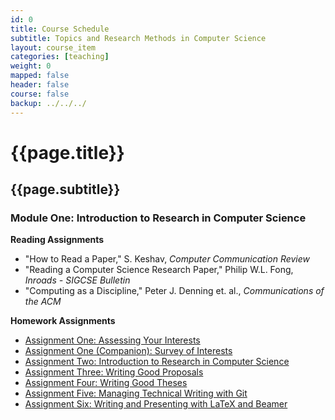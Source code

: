 ```yaml
---
id: 0 
title: Course Schedule
subtitle: Topics and Research Methods in Computer Science 
layout: course_item 
categories: [teaching]
weight: 0
mapped: false
header: false 
course: false 
backup: ../../../
---
```


# {{page.title}}

## {{page.subtitle}}

### Module One: Introduction to Research in Computer Science

**Reading Assignments**

- "How to Read a Paper," S. Keshav, <em>Computer Communication Review</em>
- "Reading a Computer Science Research Paper," Philip W.L. Fong, <em>Inroads - SIGCSE Bulletin</em>
- "Computing as a Discipline," Peter J. Denning et. al., <em>Communications of the ACM</em>

**Homework Assignments**

<ul>

  <li> <a target="_blank" href ="{{site.baseurl}}teaching/cs580S2015/provide/assignments/assignment1/cs580S2015-assignment1.pdf">Assignment One: Assessing Your Interests</a>

  <li> <a target="_blank" href ="{{site.baseurl}}teaching/cs580S2015/provide/assignments/survey-of-interests-assignment1/cs580S2015-survey.pdf">Assignment One (Companion): Survey of Interests</a>

  <li> <a target="_blank" href ="{{site.baseurl}}teaching/cs580S2015/provide/assignments/assignment2/cs580S2015-assignment2.pdf">Assignment Two: Introduction to Research in Computer Science</a>

  <li> <a target="_blank" href ="{{site.baseurl}}teaching/cs580S2015/provide/assignments/assignment3/cs580S2015-assignment3.pdf">Assignment Three: Writing Good Proposals</a>

  <li> <a target="_blank" href ="{{site.baseurl}}teaching/cs580S2015/provide/assignments/assignment4/cs580S2015-assignment4.pdf">Assignment Four: Writing Good Theses</a>

  <li> <a target="_blank" href ="{{site.baseurl}}teaching/cs580S2015/provide/assignments/assignment5/cs580S2015-assignment5.pdf">Assignment Five: Managing Technical Writing with Git</a>

  <li> <a target="_blank" href ="{{site.baseurl}}teaching/cs580S2015/provide/assignments/assignment6/cs580S2015-assignment6.pdf">Assignment Six: Writing and Presenting with LaTeX and Beamer</a>

</ul>

